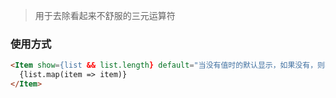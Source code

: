 > 用于去除看起来不舒服的三元运算符

### 使用方式
``` html
<Item show={list && list.length} default="当没有值时的默认显示，如果没有，则不显示该组件">
  {list.map(item => item)}
</Item>
```